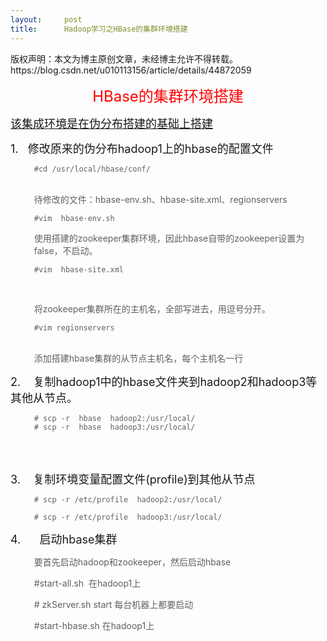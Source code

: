 ```yaml
---
layout:     post
title:      Hadoop学习之HBase的集群环境搭建
---
```

<div id="article_content" class="article_content clearfix csdn-tracking-statistics" data-pid="blog" data-mod="popu_307" data-dsm="post">
								<div class="article-copyright">
					版权声明：本文为博主原创文章，未经博主允许不得转载。					https://blog.csdn.net/u010113156/article/details/44872059				</div>
								            <link rel="stylesheet" href="https://csdnimg.cn/release/phoenix/template/css/ck_htmledit_views-f76675cdea.css">
						<div class="htmledit_views" id="content_views">
                
<p align="center"><span style="font-size:24px;color:#ff0000;">HBase的集群环境搭建</span></p>
<p align="left"><span style="font-size:18px;color:#ff0000;"><a href="http://blog.csdn.net/kisssun0608/article/details/44872027" rel="nofollow">该集成环境是在伪分布搭建的基础上搭建</a></span></p>
<p align="left"><span style="font-size:18px;">1.   修改原来的伪分布hadoop1上的hbase的配置文件</span></p>
<blockquote style="border:none;">
<p align="left"><span style="font-size:14px;"></span></p>
<pre><code class="language-plain">#cd /usr/local/hbase/conf/</code></pre><br>
待修改的文件：hbase-env.sh、hbase-site.xml、regionservers
<p></p>
<p align="left"><span style="font-size:14px;"></span></p>
<pre><code class="language-plain">#vim  hbase-env.sh</code></pre><img src="https://img-blog.csdn.net/20150404121430730?watermark/2/text/aHR0cDovL2Jsb2cuY3Nkbi5uZXQva2lzc3N1bjA2MDg=/font/5a6L5L2T/fontsize/400/fill/I0JBQkFCMA==/dissolve/70/gravity/SouthEast" alt=""><br>
使用搭建的zookeeper集群环境，因此hbase自带的zookeeper设置为false，不启动。
<p></p>
<p align="left"><span style="font-size:14px;"></span></p>
<pre><code class="language-plain">#vim  hbase-site.xml</code></pre>
<p></p>
<p align="left"><span style="font-size:14px;"><img src="https://img-blog.csdn.net/20150404121435254?watermark/2/text/aHR0cDovL2Jsb2cuY3Nkbi5uZXQva2lzc3N1bjA2MDg=/font/5a6L5L2T/fontsize/400/fill/I0JBQkFCMA==/dissolve/70/gravity/SouthEast" alt=""><br></span></p>
<br>
将zookeeper集群所在的主机名，全部写进去，用逗号分开。
<p align="left"><span style="font-size:14px;"></span></p>
<pre><code class="language-plain">#vim regionservers</code></pre><br>
添加搭建hbase集群的从节点主机名，每个主机名一行
<p></p>
</blockquote>
<p align="left"><span style="font-size:18px;">2.    复制hadoop1中的hbase文件夹到hadoop2和hadoop3等其他从节点。</span></p>
<blockquote style="border:none;">
<p></p>
<pre><code class="language-plain"># scp -r  hbase  hadoop2:/usr/local/
# scp -r  hbase  hadoop3:/usr/local/</code></pre><br><br><p></p>
</blockquote>
<p align="left"><span style="font-size:18px;">3.    复制环境变量配置文件(profile)到其他从节点</span></p>
<blockquote style="border:none;">
<p></p>
<pre><code class="language-plain"># scp -r /etc/profile  hadoop2:/usr/local/</code></pre>
<p></p>
<p></p>
<pre><code class="language-plain"># scp -r /etc/profile  hadoop3:/usr/local/</code></pre>
<p></p>
</blockquote>
<p><span style="font-size:18px;">4.      启动hbase集群</span></p>
<blockquote style="border:none;">
<p><span style="font-size:14px;">要首先启动hadoop和zookeeper，然后启动hbase</span></p>
<p><span style="font-size:14px;">#start-all.sh  在hadoop1上</span></p>
<p><span style="font-size:14px;"># zkServer.sh start 每台机器上都要启动</span></p>
<p><span style="font-size:14px;">#start-hbase.sh 在hadoop1上</span></p>
</blockquote>
<p></p>
<p> <span> </span>  <img src="https://img-blog.csdn.net/20150404121438998?watermark/2/text/aHR0cDovL2Jsb2cuY3Nkbi5uZXQva2lzc3N1bjA2MDg=/font/5a6L5L2T/fontsize/400/fill/I0JBQkFCMA==/dissolve/70/gravity/SouthEast" alt=""></p>
<p><br></p>
<p><img src="https://img-blog.csdn.net/20150404121442805?watermark/2/text/aHR0cDovL2Jsb2cuY3Nkbi5uZXQva2lzc3N1bjA2MDg=/font/5a6L5L2T/fontsize/400/fill/I0JBQkFCMA==/dissolve/70/gravity/SouthEast" alt=""><br></p>
<p></p>
<p align="left"> </p>
<p align="left"> </p>
            </div>
                </div>